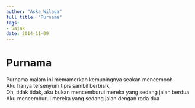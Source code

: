 ```yaml
---
author: "Aska Wilaga"
full title: "Purnama"
tags:
- Sajak
date: 2014-11-09
---
```


# Purnama

Purnama malam ini memamerkan kemuningnya seakan mencemooh  
Aku hanya tersenyum tipis sambil berbisik,  
Oh, tidak tidak, aku bukan mencemburui mereka yang sedang jalan berdua  
Aku mencemburui mereka yang sedang jalan dengan roda dua